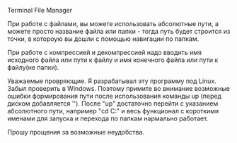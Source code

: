 Terminal File Manager 

При работе с файлами, вы можете использовать абсолютные пути, а можете просто название файла или папки - тогда путь будет строится из точки, в котороую вы дошли с помощью навигации по папкам. 

При работе с компрессией и декомпрессией надо вводить имя исходного файла или пути к файлу и имя конечного файла или пути к файлу(не папки).

Уважаемые провряющие. Я разрабатывал эту программу под Linux. Забыл проверить в Windows. Поэтому примите во внимание возможные ошибки формирования пути после использования команды up (перед диском добавляется '\'). После  "up" достаточно перейти с указанием абсолютного пути, например "cd C:\" и весь функционал с короткими именами для запуска и перехода по папкам нармально работает. 

Прошу прощения за возможные неудобства. 